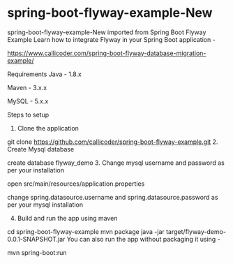 # spring-boot-flyway-example-New
spring-boot-flyway-example-New imported from 
Spring Boot Flyway Example
Learn how to integrate Flyway in your Spring Boot application -

https://www.callicoder.com/spring-boot-flyway-database-migration-example/

Requirements
Java - 1.8.x

Maven - 3.x.x

MySQL - 5.x.x

Steps to setup
1. Clone the application

git clone https://github.com/callicoder/spring-boot-flyway-example.git
2. Create Mysql database

create database flyway_demo
3. Change mysql username and password as per your installation

open src/main/resources/application.properties

change spring.datasource.username and spring.datasource.password as per your mysql installation

4. Build and run the app using maven

cd spring-boot-flyway-example
mvn package
java -jar target/flyway-demo-0.0.1-SNAPSHOT.jar
You can also run the app without packaging it using -

mvn spring-boot:run
